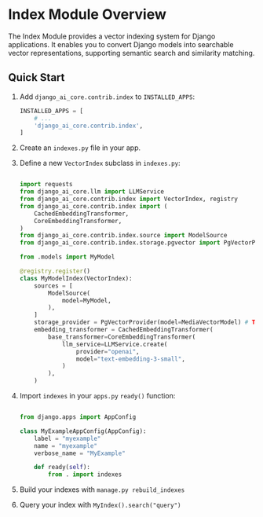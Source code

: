 # Index Module Overview

The Index Module provides a vector indexing system for Django applications. It enables you to convert Django models into searchable vector representations, supporting semantic search and similarity matching.

## Quick Start

1. Add `django_ai_core.contrib.index` to `INSTALLED_APPS`:

    ```python
    INSTALLED_APPS = [
        # ...
        'django_ai_core.contrib.index',
    ]
    ```

2. Create an `indexes.py` file in your app.
3. Define a new `VectorIndex` subclass in `indexes.py`:

    ```python

    import requests
    from django_ai_core.llm import LLMService
    from django_ai_core.contrib.index import VectorIndex, registry
    from django_ai_core.contrib.index import (
        CachedEmbeddingTransformer,
        CoreEmbeddingTransformer,
    )
    from django_ai_core.contrib.index.source import ModelSource
    from django_ai_core.contrib.index.storage.pgvector import PgVectorProvider

    from .models import MyModel

    @registry.register()
    class MyModelIndex(VectorIndex):
        sources = [
            ModelSource(
                model=MyModel,
            ),
        ]
        storage_provider = PgVectorProvider(model=MediaVectorModel) # TODO: Use something easier to get started with?
        embedding_transformer = CachedEmbeddingTransformer(
            base_transformer=CoreEmbeddingTransformer(
                llm_service=LLMService.create(
                    provider="openai",
                    model="text-embedding-3-small",
                )
            ),
        )
    ```

4. Import `indexes` in your `apps.py` `ready()` function:

    ```python

    from django.apps import AppConfig

    class MyExampleAppConfig(AppConfig):
        label = "myexample"
        name = "myexample"
        verbose_name = "MyExample"

        def ready(self):
            from . import indexes
    ```

5. Build your indexes with `manage.py rebuild_indexes`
6. Query your index with `MyIndex().search("query")`
